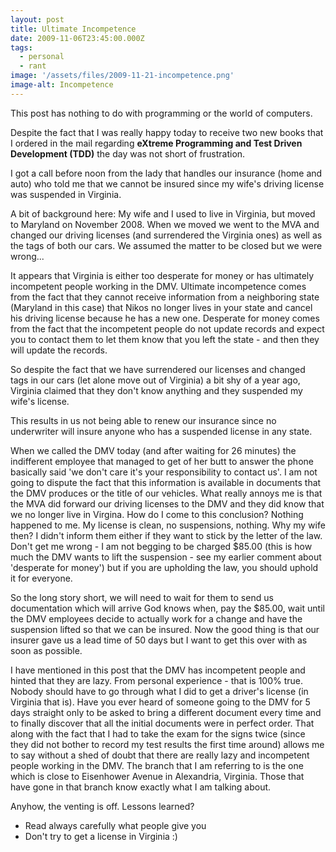 ```yaml
---
layout: post
title: Ultimate Incompetence
date: 2009-11-06T23:45:00.000Z
tags:
  - personal
  - rant
image: '/assets/files/2009-11-21-incompetence.png'
image-alt: Incompetence
---
```

This post has nothing to do with programming or the world of computers.

Despite the fact that I was really happy today to receive two new books that I ordered in the mail regarding **eXtreme Programming and Test Driven Development (TDD)** the day was not short of frustration.

I got a call before noon from the lady that handles our insurance (home and auto) who told me that we cannot be insured since my wife's driving license was suspended in Virginia.

A bit of background here: My wife and I used to live in Virginia, but moved to Maryland on November 2008. When we moved we went to the MVA and changed our driving licenses (and surrendered the Virginia ones) as well as the tags of both our cars. We assumed the matter to be closed but we were wrong...

It appears that Virginia is either too desperate for money or has ultimately incompetent people working in the DMV. Ultimate incompetence comes from the fact that they cannot receive information from a neighboring state (Maryland in this case) that Nikos no longer lives in your state and cancel his driving license because he has a new one. Desperate for money comes from the fact that the incompetent people do not update records and expect you to contact them to let them know that you left the state - and then they will update the records.

So despite the fact that we have surrendered our licenses and changed tags in our cars (let alone move out of Virginia) a bit shy of a year ago, Virginia claimed that they don't know anything and they suspended my wife's license.

This results in us not being able to renew our insurance since no underwriter will insure anyone who has a suspended license in any state.

When we called the DMV today (and after waiting for 26 minutes) the indifferent employee that managed to get of her butt to answer the phone basically said 'we don't care it's your responsibility to contact us'. I am not going to dispute the fact that this information is available in documents that the DMV produces or the title of our vehicles. What really annoys me is that the MVA did forward our driving licenses to the DMV and they did know that we no longer live in Virgina. How do I come to this conclusion? Nothing happened to me. My license is clean, no suspensions, nothing. Why my wife then? I didn't inform them either if they want to stick by the letter of the law. Don't get me wrong - I am not begging to be charged $85.00 (this is how much the DMV wants to lift the suspension - see my earlier comment about 'desperate for money') but if you are upholding the law, you should uphold it for everyone.

So the long story short, we will need to wait for them to send us documentation which will arrive God knows when, pay the $85.00, wait until the DMV employees decide to actually work for a change and have the suspension lifted so that we can be insured. Now the good thing is that our insurer gave us a lead time of 50 days but I want to get this over with as soon as possible.

I have mentioned in this post that the DMV has incompetent people and hinted that they are lazy. From personal experience - that is 100% true. Nobody should have to go through what I did to get a driver's license (in Virginia that is). Have you ever heard of someone going to the DMV for 5 days straight only to be asked to bring a different document every time and to finally discover that all the initial documents were in perfect order. That along with the fact that I had to take the exam for the signs twice (since they did not bother to record my test results the first time around) allows me to say without a shed of doubt that there are really lazy and incompetent people working in the DMV. The branch that I am referring to is the one which is close to Eisenhower Avenue in Alexandria, Virginia. Those that have gone in that branch know exactly what I am talking about.

Anyhow, the venting is off. Lessons learned?

- Read always carefully what people give you
- Don't try to get a license in Virginia :)
